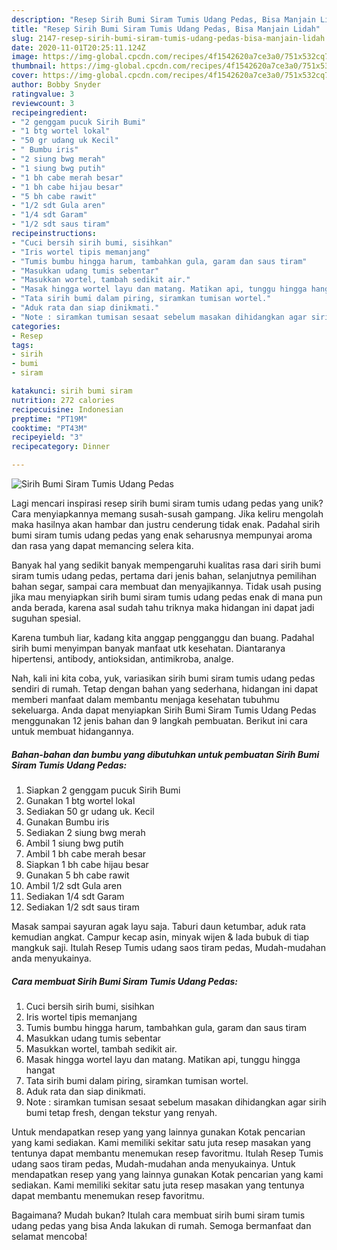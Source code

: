```yaml
---
description: "Resep Sirih Bumi Siram Tumis Udang Pedas, Bisa Manjain Lidah"
title: "Resep Sirih Bumi Siram Tumis Udang Pedas, Bisa Manjain Lidah"
slug: 2147-resep-sirih-bumi-siram-tumis-udang-pedas-bisa-manjain-lidah
date: 2020-11-01T20:25:11.124Z
image: https://img-global.cpcdn.com/recipes/4f1542620a7ce3a0/751x532cq70/sirih-bumi-siram-tumis-udang-pedas-foto-resep-utama.jpg
thumbnail: https://img-global.cpcdn.com/recipes/4f1542620a7ce3a0/751x532cq70/sirih-bumi-siram-tumis-udang-pedas-foto-resep-utama.jpg
cover: https://img-global.cpcdn.com/recipes/4f1542620a7ce3a0/751x532cq70/sirih-bumi-siram-tumis-udang-pedas-foto-resep-utama.jpg
author: Bobby Snyder
ratingvalue: 3
reviewcount: 3
recipeingredient:
- "2 genggam pucuk Sirih Bumi"
- "1 btg wortel lokal"
- "50 gr udang uk Kecil"
- " Bumbu iris"
- "2 siung bwg merah"
- "1 siung bwg putih"
- "1 bh cabe merah besar"
- "1 bh cabe hijau besar"
- "5 bh cabe rawit"
- "1/2 sdt Gula aren"
- "1/4 sdt Garam"
- "1/2 sdt saus tiram"
recipeinstructions:
- "Cuci bersih sirih bumi, sisihkan"
- "Iris wortel tipis memanjang"
- "Tumis bumbu hingga harum, tambahkan gula, garam dan saus tiram"
- "Masukkan udang tumis sebentar"
- "Masukkan wortel, tambah sedikit air."
- "Masak hingga wortel layu dan matang. Matikan api, tunggu hingga hangat"
- "Tata sirih bumi dalam piring, siramkan tumisan wortel."
- "Aduk rata dan siap dinikmati."
- "Note : siramkan tumisan sesaat sebelum masakan dihidangkan agar sirih bumi tetap fresh, dengan tekstur yang renyah."
categories:
- Resep
tags:
- sirih
- bumi
- siram

katakunci: sirih bumi siram 
nutrition: 272 calories
recipecuisine: Indonesian
preptime: "PT19M"
cooktime: "PT43M"
recipeyield: "3"
recipecategory: Dinner

---
```



![Sirih Bumi Siram Tumis Udang Pedas](https://img-global.cpcdn.com/recipes/4f1542620a7ce3a0/751x532cq70/sirih-bumi-siram-tumis-udang-pedas-foto-resep-utama.jpg)

Lagi mencari inspirasi resep sirih bumi siram tumis udang pedas yang unik? Cara menyiapkannya memang susah-susah gampang. Jika keliru mengolah maka hasilnya akan hambar dan justru cenderung tidak enak. Padahal sirih bumi siram tumis udang pedas yang enak seharusnya mempunyai aroma dan rasa yang dapat memancing selera kita.

Banyak hal yang sedikit banyak mempengaruhi kualitas rasa dari sirih bumi siram tumis udang pedas, pertama dari jenis bahan, selanjutnya pemilihan bahan segar, sampai cara membuat dan menyajikannya. Tidak usah pusing jika mau menyiapkan sirih bumi siram tumis udang pedas enak di mana pun anda berada, karena asal sudah tahu triknya maka hidangan ini dapat jadi suguhan spesial.

Karena tumbuh liar, kadang kita anggap pengganggu dan buang. Padahal sirih bumi menyimpan banyak manfaat utk kesehatan. Diantaranya hipertensi, antibody, antioksidan, antimikroba, analge.


Nah, kali ini kita coba, yuk, variasikan sirih bumi siram tumis udang pedas sendiri di rumah. Tetap dengan bahan yang sederhana, hidangan ini dapat memberi manfaat dalam membantu menjaga kesehatan tubuhmu sekeluarga. Anda dapat menyiapkan Sirih Bumi Siram Tumis Udang Pedas menggunakan 12 jenis bahan dan 9 langkah pembuatan. Berikut ini cara untuk membuat hidangannya.

<!--inarticleads1-->

##### Bahan-bahan dan bumbu yang dibutuhkan untuk pembuatan Sirih Bumi Siram Tumis Udang Pedas:

1. Siapkan 2 genggam pucuk Sirih Bumi
1. Gunakan 1 btg wortel lokal
1. Sediakan 50 gr udang uk. Kecil
1. Gunakan  Bumbu iris
1. Sediakan 2 siung bwg merah
1. Ambil 1 siung bwg putih
1. Ambil 1 bh cabe merah besar
1. Siapkan 1 bh cabe hijau besar
1. Gunakan 5 bh cabe rawit
1. Ambil 1/2 sdt Gula aren
1. Sediakan 1/4 sdt Garam
1. Sediakan 1/2 sdt saus tiram


Masak sampai sayuran agak layu saja. Taburi daun ketumbar, aduk rata kemudian angkat. Campur kecap asin, minyak wijen &amp; lada bubuk di tiap mangkuk saji. Itulah Resep Tumis udang saos tiram pedas, Mudah-mudahan anda menyukainya. 

<!--inarticleads2-->

##### Cara membuat Sirih Bumi Siram Tumis Udang Pedas:

1. Cuci bersih sirih bumi, sisihkan
1. Iris wortel tipis memanjang
1. Tumis bumbu hingga harum, tambahkan gula, garam dan saus tiram
1. Masukkan udang tumis sebentar
1. Masukkan wortel, tambah sedikit air.
1. Masak hingga wortel layu dan matang. Matikan api, tunggu hingga hangat
1. Tata sirih bumi dalam piring, siramkan tumisan wortel.
1. Aduk rata dan siap dinikmati.
1. Note : siramkan tumisan sesaat sebelum masakan dihidangkan agar sirih bumi tetap fresh, dengan tekstur yang renyah.


Untuk mendapatkan resep yang yang lainnya gunakan Kotak pencarian yang kami sediakan. Kami memiliki sekitar satu juta resep masakan yang tentunya dapat membantu menemukan resep favoritmu. Itulah Resep Tumis udang saos tiram pedas, Mudah-mudahan anda menyukainya. Untuk mendapatkan resep yang yang lainnya gunakan Kotak pencarian yang kami sediakan. Kami memiliki sekitar satu juta resep masakan yang tentunya dapat membantu menemukan resep favoritmu. 

Bagaimana? Mudah bukan? Itulah cara membuat sirih bumi siram tumis udang pedas yang bisa Anda lakukan di rumah. Semoga bermanfaat dan selamat mencoba!
